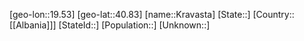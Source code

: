 ﻿---
location: [40.83,19.53]
mapzoom: [7,12] 
mapmarker: city 
type: City
tags:
- geo/City


SpocWebEntityId: 31627
isDeleted: false
confidential: public

---
[geo-lon::19.53]
[geo-lat::40.83]
[name::Kravasta]
[State::]
[Country::[[Albania]]]
[StateId::]
[Population::]
[Unknown::]

